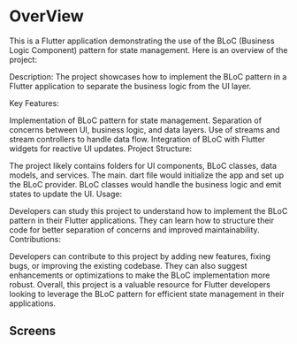# OverView 
This is a Flutter application demonstrating the use of the BLoC (Business Logic Component) pattern for state management. Here is an overview of the project:

Description: The project showcases how to implement the BLoC pattern in a Flutter application to separate the business logic from the UI layer.

Key Features:

Implementation of BLoC pattern for state management.
Separation of concerns between UI, business logic, and data layers.
Use of streams and stream controllers to handle data flow.
Integration of BLoC with Flutter widgets for reactive UI updates.
Project Structure:

The project likely contains folders for UI components, BLoC classes, data models, and services.
The main. dart file would initialize the app and set up the BLoC provider.
BLoC classes would handle the business logic and emit states to update the UI.
Usage:

Developers can study this project to understand how to implement the BLoC pattern in their Flutter applications.
They can learn how to structure their code for better separation of concerns and improved maintainability.
Contributions:

Developers can contribute to this project by adding new features, fixing bugs, or improving the existing codebase.
They can also suggest enhancements or optimizations to make the BLoC implementation more robust.
Overall, this project is a valuable resource for Flutter developers looking to leverage the BLoC pattern for efficient state management in their applications.


## Screens


